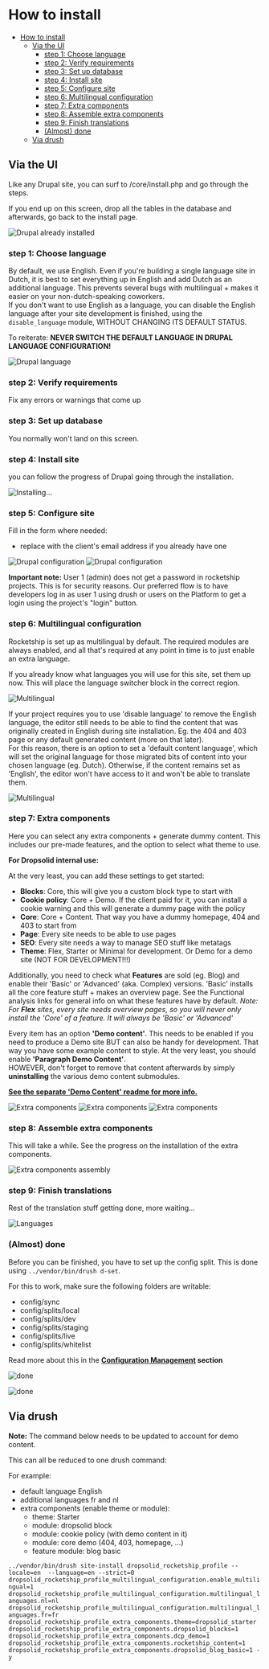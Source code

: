 # How to install

- [How to install](#how-to-install)
    - [Via the UI](#via-the-ui)
        - [step 1: Choose language](#step-1-choose-language)
        - [step 2: Verify requirements](#step-2-verify-requirements)
        - [step 3: Set up database](#step-3-set-up-database)
        - [step 4: Install site](#step-4-install-site)
        - [step 5: Configure site](#step-5-configure-site)
        - [step 6: Multilingual configuration](#step-6-multilingual-configuration)
        - [step 7: Extra components](#step-7-extra-components)
        - [step 8: Assemble extra components](#step-8-assemble-extra-components)
        - [step 9: Finish translations](#step-9-finish-translations)
        - [(Almost) done](#almost-done)
    - [Via drush](#via-drush)

## Via the UI

Like any Drupal site, you can surf to /core/install.php and go through the 
steps.

If you end up on this screen, drop all the tables in the database and 
afterwards, go back to the install page.

![Drupal already installed](images/install-already-installed.png "Nope, we don't want this")

### step 1: Choose language

By default, we use English. Even if you're building a single language site 
in Dutch, it is best to set everything up in English and add Dutch as an 
additional language. This prevents several bugs with multilingual + makes it easier on your non-dutch-speaking coworkers.  
If you don't want to use English as a language, you can disable the English language after your site development is finished, using the `disable_language` module, WITHOUT CHANGING ITS DEFAULT STATUS.
 
To reiterate: **NEVER SWITCH THE DEFAULT LANGUAGE IN DRUPAL LANGUAGE CONFIGURATION!**

![Drupal language](images/install-choose-lang.png "Choose language")

### step 2: Verify requirements

Fix any errors or warnings that come up

### step 3: Set up database

You normally won't land on this screen.

### step 4: Install site

you can follow the progress of Drupal going through the installation.

![Installing...](images/install-installing-profile.png "A fancy progress bar")

### step 5: Configure site

Fill in the form where needed:
- replace with the client's email address if you already have one

![Drupal configuration](images/install-configure-01.png "Fill in the form")
![Drupal configuration](images/install-configure-02.png "Fill in the form")

**Important note:**
User 1 (admin) does not get a password in rocketship projects. This is for security reasons. Our preferred flow is to have developers log in as user 1 using drush or users on the Platform to get a login using the project's "login" button.

### step 6: Multilingual configuration

Rocketship is set up as multilingual by default. The required modules are 
always enabled, and all that's required at any point in time is to just enable
an extra language.

If you already know what languages you will use for this site, set them up now.
This will place the language switcher block in the correct region.

![Multilingual](images/install-multilingual-01.png "Multilingual config")

If your project requires you to use 'disable language' to remove the English language, the editor still needs to be able to find the content that was originally created in English during site installation. Eg. the 404 and 403 page or any default generated content (more on that later).  
For this reason, there is an option to set a 'default content language', which will set the original language for those migrated bits of content into your chosen language (eg. Dutch). Otherwise, if the content remains set as 'English', the editor won't have access to it and won't be able to translate them.


![Multilingual](images/install-multilingual-02.png "Multilingual config")

### step 7: Extra components

Here you can select any extra components + generate dummy content. This includes our pre-made features,
and the option to select what theme to use.

**For Dropsolid internal use:**

At the very least, you can add these settings to get started:

- **Blocks**: Core, this will give you a custom block type to start with
- **Cookie policy**: Core + Demo. If the client paid for it, you can install a
cookie warning and this will generate a dummy page with the policy
- **Core**: Core + Content. That way you have a dummy homepage, 404 and 403 
to start from
- **Page**: Every site needs to be able to use pages
- **SEO**: Every site needs a way to manage SEO stuff like metatags
- **Theme**: Flex, Starter or Minimal for development. Or Demo for a demo site (NOT FOR DEVELOPMENT!!!)

Additionally, you need to check what **Features** are sold (eg. Blog) and
enable their 'Basic' or 'Advanced' (aka. Complex) versions.
'Basic' installs all the core feature stuff + makes an overview page.
See the Functional analysis links for general info on what these features have by default.
_Note: For **Flex** sites, every site needs overview pages, so you will never
only install the 'Core' of a feature. It will always be 'Basic' or 'Advanced'_

Every item has an option **'Demo content'**. This needs to be enabled if you need to produce a Demo site BUT can also be handy for development. That way you have some example content to style. At the very least, you should enable **'Paragraph Demo Content'**.  
HOWEVER, don't forget to remove that content afterwards by simply **uninstalling** the various demo content submodules.

**[See the separate 'Demo Content' readme for more info.](readme/democontent)**


![Extra components](images/install-extra-01.png "Extra components")
![Extra components](images/install-extra-02.png "Extra components")
![Extra components](images/install-extra-03.png "Extra components")

### step 8: Assemble extra components

This will take a while. See the progress on the installation of the extra 
components.

![Extra components assembly](images/install-assemble-extra.png "Extra components being assembled")

### step 9: Finish translations

Rest of the translation stuff getting done, more waiting…

![Languages](images/install-finish-languages.png "finalize languages")

### (Almost) done

Before you can be finished, you have to set up the config split. This is
done using `../vendor/bin/drush d-set`.

For this to work, make sure the following folders are writable:

- config/sync
- config/splits/local
- config/splits/dev
- config/splits/staging
- config/splits/live
- config/splits/whitelist

Read more about this in the 
**[Configuration Management](../after-install/#configuration-management) 
section**

![done](images/install-done.png "a message")

![done](images/install-done-message.png "a message")


## Via drush

**Note:** The command below needs to be updated to account for demo content. 

This can all be reduced to one drush command:

For example:
- default language English
- additional languages fr and nl
- extra components (enable theme or module):
  - theme: Starter
  - module: dropsolid block
  - module: cookie policy (with demo content in it)
  - module: core demo (404, 403, homepage, …)
  - feature module: blog basic

`../vendor/bin/drush site-install dropsolid_rocketship_profile --locale=en 
--language=en --strict=0  
dropsolid_rocketship_profile_multilingual_configuration.enable_multilingual=1 
dropsolid_rocketship_profile_multilingual_configuration.multilingual_languages.nl=nl 
dropsolid_rocketship_profile_multilingual_configuration.multilingual_languages.fr=fr 
dropsolid_rocketship_profile_extra_components.theme=dropsolid_starter 
dropsolid_rocketship_profile_extra_components.dropsolid_blocks=1 
dropsolid_rocketship_profile_extra_components.dcp_demo=1 
dropsolid_rocketship_profile_extra_components.rocketship_content=1 
dropsolid_rocketship_profile_extra_components.dropsolid_blog_basic=1 -y`
